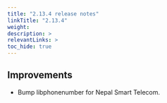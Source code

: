 ```yaml
---
title: "2.13.4 release notes"
linkTitle: "2.13.4"
weight: 
description: >
relevantLinks: >
toc_hide: true
---
```


## Improvements

- Bump libphonenumber for Nepal Smart Telecom.
